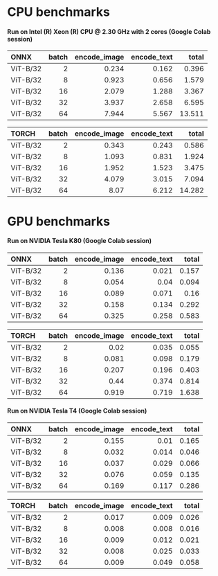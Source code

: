 # CPU benchmarks
#### Run on Intel (R) Xeon (R) CPU @ 2.30 GHz with 2 cores (Google Colab session)

| ONNX     |   batch |   encode_image |   encode_text |   total |
|:---------|--------:|---------------:|--------------:|--------:|
| ViT-B/32 |       2 |          0.234 |         0.162 |   0.396 |
| ViT-B/32 |       8 |          0.923 |         0.656 |   1.579 |
| ViT-B/32 |      16 |          2.079 |         1.288 |   3.367 |
| ViT-B/32 |      32 |          3.937 |         2.658 |   6.595 |
| ViT-B/32 |      64 |          7.944 |         5.567 |  13.511 |

| TORCH    |   batch |   encode_image |   encode_text |   total |
|:---------|--------:|---------------:|--------------:|--------:|
| ViT-B/32 |       2 |          0.343 |         0.243 |   0.586 |
| ViT-B/32 |       8 |          1.093 |         0.831 |   1.924 |
| ViT-B/32 |      16 |          1.952 |         1.523 |   3.475 |
| ViT-B/32 |      32 |          4.079 |         3.015 |   7.094 |
| ViT-B/32 |      64 |          8.07  |         6.212 |  14.282 |

# GPU benchmarks
#### Run on NVIDIA Tesla K80 (Google Colab session)

| ONNX     |   batch |   encode_image |   encode_text |   total |
|:---------|--------:|---------------:|--------------:|--------:|
| ViT-B/32 |       2 |          0.136 |         0.021 |   0.157 |
| ViT-B/32 |       8 |          0.054 |         0.04  |   0.094 |
| ViT-B/32 |      16 |          0.089 |         0.071 |   0.16  |
| ViT-B/32 |      32 |          0.158 |         0.134 |   0.292 |
| ViT-B/32 |      64 |          0.325 |         0.258 |   0.583 |

| TORCH    |   batch |   encode_image |   encode_text |   total |
|:---------|--------:|---------------:|--------------:|--------:|
| ViT-B/32 |       2 |          0.02  |         0.035 |   0.055 |
| ViT-B/32 |       8 |          0.081 |         0.098 |   0.179 |
| ViT-B/32 |      16 |          0.207 |         0.196 |   0.403 |
| ViT-B/32 |      32 |          0.44  |         0.374 |   0.814 |
| ViT-B/32 |      64 |          0.919 |         0.719 |   1.638 |

#### Run on NVIDIA Tesla T4 (Google Colab session)

| ONNX     |   batch |   encode_image |   encode_text |   total |
|:---------|--------:|---------------:|--------------:|--------:|
| ViT-B/32 |       2 |          0.155 |         0.01  |   0.165 |
| ViT-B/32 |       8 |          0.032 |         0.014 |   0.046 |
| ViT-B/32 |      16 |          0.037 |         0.029 |   0.066 |
| ViT-B/32 |      32 |          0.076 |         0.059 |   0.135 |
| ViT-B/32 |      64 |          0.169 |         0.117 |   0.286 |

| TORCH    |   batch |   encode_image |   encode_text |   total |
|:---------|--------:|---------------:|--------------:|--------:|
| ViT-B/32 |       2 |          0.017 |         0.009 |   0.026 |
| ViT-B/32 |       8 |          0.008 |         0.008 |   0.016 |
| ViT-B/32 |      16 |          0.009 |         0.012 |   0.021 |
| ViT-B/32 |      32 |          0.008 |         0.025 |   0.033 |
| ViT-B/32 |      64 |          0.009 |         0.049 |   0.058 |
